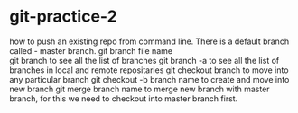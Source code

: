 # git-practice-2

how to push an existing repo from command line.
	There is a default branch called - master branch.
git branch file name	
git branch 	to see all the list of branches
git branch -a	to see all the list of branches in local and remote repositaries
git checkout branch	to move into any particular branch
git checkout -b branch name	to create and move into new branch
git merge branch name	to merge new branch with master branch, for this we need to checkout into master branch first.
